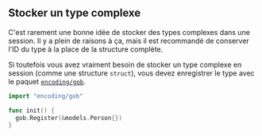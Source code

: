 ## Stocker un type complexe

C'est rarement une bonne idée de stocker des types complexes dans une session. Il y a plein de raisons à ça, mais il est recommandé de conserver l'ID du type à la place de la structure complète.

Si toutefois vous avez vraiment besoin de stocker un type complexe en session (comme une structure `struct`), vous devez enregistrer le type avec le paquet [`encoding/gob`](https://golang.org/pkg/encoding/gob/).

```go
import "encoding/gob"

func init() {
  gob.Register(&models.Person{})
}
```


